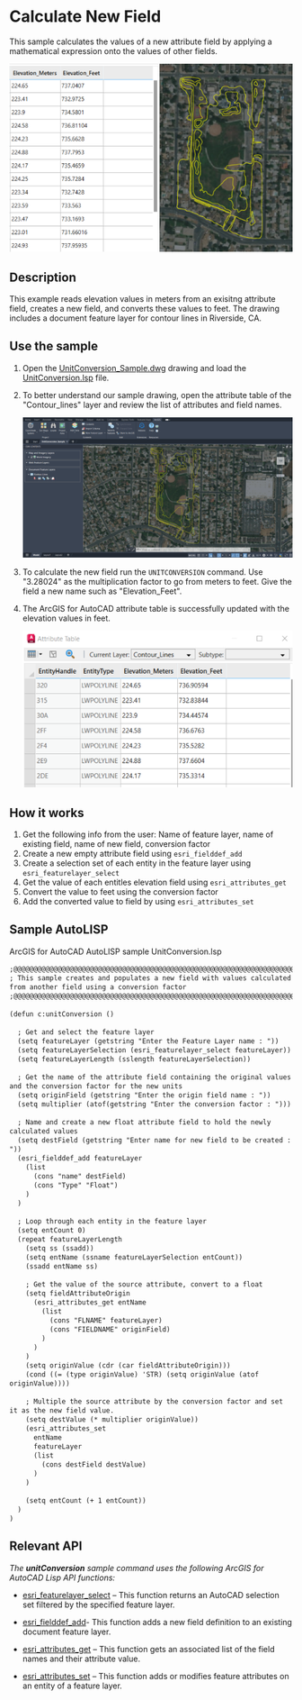 # Calculate New Field 

This sample calculates the values of a new attribute field by applying a mathematical expression onto the values of other fields.

![Cover_](../../../Resources/Images/CalculateNewField-1.png)

## Description
This example reads elevation values in meters from an exisitng attribute field, creates a new field, and converts these values to feet. The drawing includes a document feature layer for contour lines in Riverside, CA. 



## Use the sample
1. Open the [UnitConversion_Sample.dwg](UnitConversion_Sample.dwg) drawing and load the [UnitConversion.lsp](UnitConversion.lsp)  file.

2. To better understand our sample drawing, open the attribute table of the "Contour_lines" layer and review the list of attributes and field names.

    ![Before_](../../../Resources/Images/CalculateNewField-2.png)

    

4. To calculate the new field run the ```UNITCONVERSION``` command. Use "3.28024" as the multiplication factor to go from meters to feet. Give the field a new name such as "Elevation_Feet".
   
9. The ArcGIS for AutoCAD attribute table is successfully updated with the elevation values in feet.
   
    ![NewAfter_](../../../Resources/Images/CalculateNewField-5.png)

## How it works

1. Get the following info from the user: Name of feature layer, name of existing field, name of new field, conversion factor
2. Create a new empty attribute field using ```esri_fielddef_add```
3. Create a selection set of each entity in the feature layer using ```esri_featurelayer_select```
4. Get the value of each entitles elevation field using ```esri_attributes_get```
5. Convert the value to feet using the conversion factor
6. Add the converted value to field by using ```esri_attributes_set```

## Sample AutoLISP

ArcGIS for AutoCAD AutoLISP sample UnitConversion.lsp
```LISP
;@@@@@@@@@@@@@@@@@@@@@@@@@@@@@@@@@@@@@@@@@@@@@@@@@@@@@@@@@@@@@@@@@@@@@@@@@@@@@@@@@@@@@@@@@@@@@@@@@@@@
; This sample creates and populates a new field with values calculated from another field using a conversion factor
;@@@@@@@@@@@@@@@@@@@@@@@@@@@@@@@@@@@@@@@@@@@@@@@@@@@@@@@@@@@@@@@@@@@@@@@@@@@@@@@@@@@@@@@@@@@@@@@@@@@@

(defun c:unitConversion ()
  
  ; Get and select the feature layer
  (setq featureLayer (getstring "Enter the Feature Layer name : "))
  (setq featureLayerSelection (esri_featurelayer_select featureLayer))
  (setq featureLayerLength (sslength featureLayerSelection))
  
  ; Get the name of the attribute field containing the original values and the conversion factor for the new units
  (setq originField (getstring "Enter the origin field name : "))
  (setq multiplier (atof(getstring "Enter the conversion factor : ")))
  
  ; Name and create a new float attribute field to hold the newly calculated values
  (setq destField (getstring "Enter name for new field to be created : "))
  (esri_fielddef_add featureLayer
    (list
      (cons "name" destField)
      (cons "Type" "Float")
    )
  )
  
  ; Loop through each entity in the feature layer
  (setq entCount 0)
  (repeat featureLayerLength 
    (setq ss (ssadd))
    (setq entName (ssname featureLayerSelection entCount))
    (ssadd entName ss)
    
    ; Get the value of the source attribute, convert to a float
    (setq fieldAttributeOrigin
      (esri_attributes_get entName 
        (list 
          (cons "FLNAME" featureLayer)
          (cons "FIELDNAME" originField)
        )
      )
    )    
    (setq originValue (cdr (car fieldAttributeOrigin)))        
    (cond ((= (type originValue) 'STR) (setq originValue (atof originValue))))
    
    ; Multiple the source attribute by the conversion factor and set it as the new field value. 
    (setq destValue (* multiplier originValue))
    (esri_attributes_set
      entName
      featureLayer
      (list 
        (cons destField destValue)
      )
    )
    
    (setq entCount (+ 1 entCount))
  )
)
```
## Relevant API

_The **unitConversion** sample command uses the following ArcGIS for AutoCAD Lisp API functions:_

- [esri_featurelayer_select](https://doc.arcgis.com/en/arcgis-for-autocad/latest/commands-api/esri-featurelayer-select.htm) – This function returns an AutoCAD selection set filtered by the specified feature layer.

- [esri_fielddef_add](https://doc.arcgis.com/en/arcgis-for-autocad/latest/commands-api/esri-fielddef-add.htm)- This function adds a new field definition to an existing document feature layer.

- [esri_attributes_get](https://doc.arcgis.com/en/arcgis-for-autocad/latest/commands-api/esri-attributes-get.htm) – This function gets an associated list of the field names and their attribute value.

- [esri_attributes_set](https://doc.arcgis.com/en/arcgis-for-autocad/latest/commands-api/esri-attribute-set.htm) – This function adds or modifies feature attributes on an entity of a feature layer.
